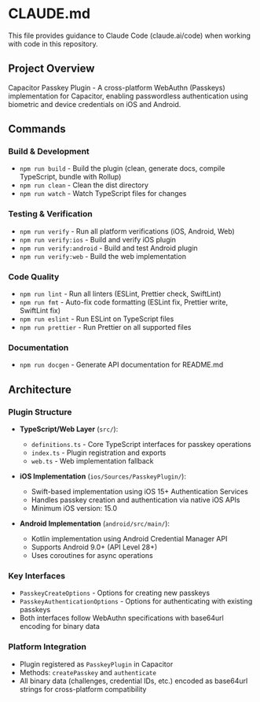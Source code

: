# CLAUDE.md

This file provides guidance to Claude Code (claude.ai/code) when working with code in this repository.

## Project Overview

Capacitor Passkey Plugin - A cross-platform WebAuthn (Passkeys) implementation for Capacitor, enabling passwordless authentication using biometric and device credentials on iOS and Android.

## Commands

### Build & Development
- `npm run build` - Build the plugin (clean, generate docs, compile TypeScript, bundle with Rollup)
- `npm run clean` - Clean the dist directory
- `npm run watch` - Watch TypeScript files for changes

### Testing & Verification
- `npm run verify` - Run all platform verifications (iOS, Android, Web)
- `npm run verify:ios` - Build and verify iOS plugin
- `npm run verify:android` - Build and test Android plugin
- `npm run verify:web` - Build the web implementation

### Code Quality
- `npm run lint` - Run all linters (ESLint, Prettier check, SwiftLint)
- `npm run fmt` - Auto-fix code formatting (ESLint fix, Prettier write, SwiftLint fix)
- `npm run eslint` - Run ESLint on TypeScript files
- `npm run prettier` - Run Prettier on all supported files

### Documentation
- `npm run docgen` - Generate API documentation for README.md

## Architecture

### Plugin Structure
- **TypeScript/Web Layer** (`src/`):
  - `definitions.ts` - Core TypeScript interfaces for passkey operations
  - `index.ts` - Plugin registration and exports
  - `web.ts` - Web implementation fallback

- **iOS Implementation** (`ios/Sources/PasskeyPlugin/`):
  - Swift-based implementation using iOS 15+ Authentication Services
  - Handles passkey creation and authentication via native iOS APIs
  - Minimum iOS version: 15.0

- **Android Implementation** (`android/src/main/`):
  - Kotlin implementation using Android Credential Manager API
  - Supports Android 9.0+ (API Level 28+)
  - Uses coroutines for async operations

### Key Interfaces
- `PasskeyCreateOptions` - Options for creating new passkeys
- `PasskeyAuthenticationOptions` - Options for authenticating with existing passkeys
- Both interfaces follow WebAuthn specifications with base64url encoding for binary data

### Platform Integration
- Plugin registered as `PasskeyPlugin` in Capacitor
- Methods: `createPasskey` and `authenticate`
- All binary data (challenges, credential IDs, etc.) encoded as base64url strings for cross-platform compatibility